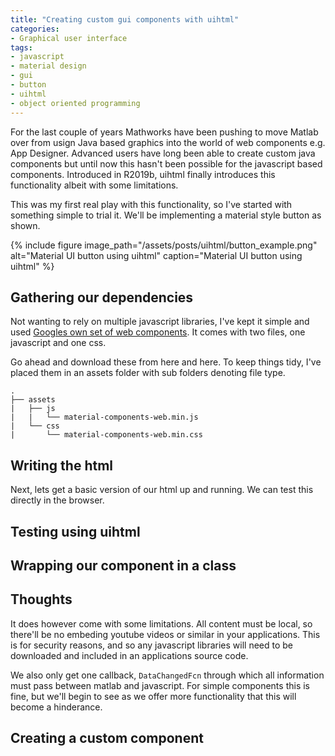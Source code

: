```yaml
---
title: "Creating custom gui components with uihtml"
categories:
- Graphical user interface
tags:
- javascript
- material design
- gui
- button
- uihtml
- object oriented programming
---
```

For the last couple of years Mathworks have been pushing to move Matlab over from usign Java based graphics into the world of web components e.g. App Designer. Advanced users have long been able to create custom java components but until now this hasn't been possible for the javascript based components. Introduced in R2019b, uihtml finally introduces this functionality albeit with some limitations.

This was my first real play with this functionality, so I've started with something simple to trial it. We'll be implementing a material style button as shown.

{% include figure image_path="/assets/posts/uihtml/button_example.png" alt="Material UI button using uihtml" caption="Material UI button using uihtml" %}

## Gathering our dependencies
Not wanting to rely on multiple javascript libraries, I've kept it simple and used [Googles own set of web components](https://material.io/develop/web/docs/getting-started/). It comes with two files, one javascript and one css.

Go ahead and download these from here and here. To keep things tidy, I've placed them in an assets folder with sub folders denoting file type.

```
.
├── assets
|   ├── js
|   |  	└── material-components-web.min.js
|   └── css
|       └── material-components-web.min.css
```

## Writing the html

Next, lets get a basic version of our html up and running. We can test this directly in the browser.


## Testing using uihtml 

## Wrapping our component in a class

## Thoughts

It does however come with some limitations. All content must be local, so there'll be no embeding youtube videos or similar in your applications. This is for security reasons, and so any javascript libraries will need to be downloaded and included in an applications source code.

We also only get one callback, `DataChangedFcn` through which all information must pass between matlab and javascript. For simple components this is fine, but we'll begin to see as we offer more functionality that this will become a hinderance.

## Creating a custom component